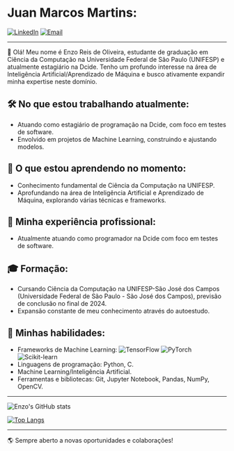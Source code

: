 # Juan Marcos Martins:

[![LinkedIn](https://img.shields.io/badge/LinkedIn-Enzo%20Oliveira-blue)](https://www.linkedin.com/in/juan-marcos-martins-1aa289248/)
[![Email](https://img.shields.io/badge/Email-ero2003730%40gmail.com-red)](mailto:ero2003730@gmail.com)

---
:wave: Olá! Meu nome é Enzo Reis de Oliveira, estudante de graduação em Ciência da Computação na Universidade Federal de São Paulo (UNIFESP) e atualmente estagiário na Dcide. Tenho um profundo interesse na área de Inteligência Artificial/Aprendizado de Máquina e busco ativamente expandir minha expertise neste domínio. 

## :hammer_and_wrench: No que estou trabalhando atualmente:
- Atuando como estagiário de programação na Dcide, com foco em testes de software.
- Envolvido em projetos de Machine Learning, construindo e ajustando modelos.

## :open_book: O que estou aprendendo no momento:
- Conhecimento fundamental de Ciência da Computação na UNIFESP.
- Aprofundando na área de Inteligência Artificial e Aprendizado de Máquina, explorando várias técnicas e frameworks.

## :briefcase: Minha experiência profissional:
- Atualmente atuando como programador na Dcide com foco em testes de software.

## :mortar_board: Formação:
- Cursando Ciência da Computação na UNIFESP-São José dos Campos (Universidade Federal de São Paulo - São José dos Campos), previsão de conclusão no final de 2024.
- Expansão constante de meu conhecimento através do autoestudo.

## :dart: Minhas habilidades:
- Frameworks de Machine Learning: 
   ![TensorFlow](https://img.shields.io/badge/TensorFlow-FF6F00?style=for-the-badge&logo=tensorflow&logoColor=white)
   ![PyTorch](https://img.shields.io/badge/PyTorch-EE4C2C?style=for-the-badge&logo=pytorch&logoColor=white)
   ![Scikit-learn](https://img.shields.io/badge/ScikitLearn-F7931E?style=for-the-badge&logo=scikit-learn&logoColor=white)
- Linguagens de programação: Python, C.
- Machine Learning/Inteligência Artificial.
- Ferramentas e bibliotecas: Git, Jupyter Notebook, Pandas, NumPy, OpenCV.



---

![Enzo's GitHub stats](https://github-readme-stats.vercel.app/api?username=ero2003730&show_icons=true&theme=merko)

[![Top Langs](https://github-readme-stats.vercel.app/api/top-langs/?username=ero2003730&layout=compact&theme=merko)](https://github.com/ero2003730/github-readme-stats)


---

:earth_americas: Sempre aberto a novas oportunidades e colaborações!
